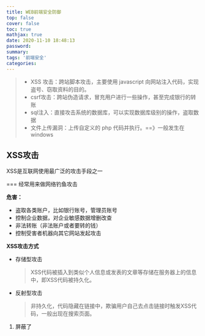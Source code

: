 ```yaml
---
title: WEB前端安全防御
top: false
cover: false
toc: true
mathjax: true
date: 2020-11-10 18:48:13
password:
summary:
tags: '前端安全'
categories:
---
```


> - XSS 攻击：跨站脚本攻击，主要使用 javascript 向网站注入代码，实现盗号、窃取资料的目的。
> - csrf攻击：跨站伪造请求，冒充用户进行一些操作，甚至完成银行的转账
> - sql注入：直接攻击系统的数据库，可以实现数据库级别的操作，盗取数据
> - 文件上传漏洞：上传自定义的 php 代码并执行。==》一般发生在windows

## XSS攻击

XSS是互联网使用最广泛的攻击手段之一

=== 经常用来做网络钓鱼攻击

**危害：**

- 盗取各类账户，比如银行账号，管理员账号
- 控制企业数据，对企业敏感数据增删改查
- 非法转账（非法账户或者要转的钱）
- 控制受害者机器向其它网站发起攻击

**XSS攻击方式**

- 存储型攻击

  > XSS代码被插入到类似个人信息或发表的文章等存储在服务器上的信息中，即XSS代码被持久化。

- 反射型攻击

  > 非持久化，代码隐藏在链接中，欺骗用户自己去点击链接时触发XSS代码，一般出现在搜索页面。

1. 屏蔽了 <script>, onclick, href等属性
2. 屏蔽 javascript
3. 屏蔽 引号混用
4. 屏蔽 innerHTML

**XSS攻击防范**

- 过滤: 对提交内容的非法标签与属性进行过滤（如： script、onclick）（kses库过滤器库---》提供了一个白名单，只有白名单可以通过）

- 转义: 通过使用htmlspecialchars等函数，将提交内容中的字符 < 和 > 转换成 HTML实体。

  

| 字符 | 转义字符 |
| ---- | -------- |
| &    | `&amp;`  |
| "    | `&quot;` |
| '    | `&#039;` |
| <    | `&lt;`   |
| >    | `&gt;`   |

## CSRF攻击

- get 型攻击：模拟get请求（同源，为了方便携带 cookie）,向目标网站发起请求
- post 型攻击: 模拟post请求（同源）,发起表单请求，从而达到攻击的目的

**防范**

- referer防范：通过判断请求头中的 referer 头，确定请求的来源，避免CSRF攻击
- token防范：在表单请求中添加 token，标识表单的合法性

## SQL注入攻击

> 通过把SQL命令插入到 web表单提交或输入域名或页面请求的查询字符串，最终达到欺骗服务器执行恶意的SQL命令。

- 泄漏企业数据
- 恶意修改网页数据
- 网站挂马

**注入方式**

- 通过登录界面进行sql注入

  ```sql
  select * from table where username='zhangsan' and uesrpass='abc' or (1=1 and username='zhangsan')
  ```

- 通过文章管理界面注入

## 文件上传漏洞

> 指用户通过利用 windows 文件命名规则，上传了可执行的脚本文件（php文件），并通过此脚本文件获得了执行服务器端命令的能力。

漏洞原因分析：

- window命名规则：不可以出现` \ / : * ? < > " |`
- move_uploaded_file（php的内置函数）函数：在移动文件会忽略非法字符以及之后的字符。

**文件上传漏洞的方式**

- 通过中间代理工具（如fiddler等）完成上传非法文件的目的。

**防范**

- 权限防御（设置服务器文件权限不可执行）
- 文件名防御（使用随机数改写文件名与文件路径）